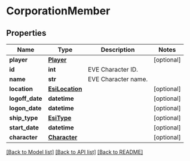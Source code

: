# CorporationMember

## Properties
Name | Type | Description | Notes
------------ | ------------- | ------------- | -------------
**player** | [**Player**](Player.md) |  | [optional] 
**id** | **int** | EVE Character ID. | 
**name** | **str** | EVE Character name. | 
**location** | [**EsiLocation**](EsiLocation.md) |  | [optional] 
**logoff_date** | **datetime** |  | [optional] 
**logon_date** | **datetime** |  | [optional] 
**ship_type** | [**EsiType**](EsiType.md) |  | [optional] 
**start_date** | **datetime** |  | [optional] 
**character** | [**Character**](Character.md) |  | [optional] 

[[Back to Model list]](../README.md#documentation-for-models) [[Back to API list]](../README.md#documentation-for-api-endpoints) [[Back to README]](../README.md)


